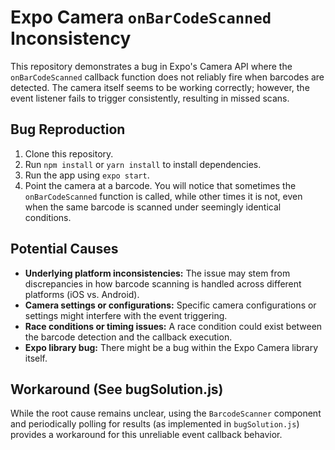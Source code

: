 # Expo Camera `onBarCodeScanned` Inconsistency

This repository demonstrates a bug in Expo's Camera API where the `onBarCodeScanned` callback function does not reliably fire when barcodes are detected. The camera itself seems to be working correctly; however, the event listener fails to trigger consistently, resulting in missed scans.

## Bug Reproduction

1. Clone this repository.
2. Run `npm install` or `yarn install` to install dependencies.
3. Run the app using `expo start`.
4. Point the camera at a barcode.  You will notice that sometimes the `onBarCodeScanned` function is called, while other times it is not, even when the same barcode is scanned under seemingly identical conditions.

## Potential Causes

* **Underlying platform inconsistencies:** The issue may stem from discrepancies in how barcode scanning is handled across different platforms (iOS vs. Android).
* **Camera settings or configurations:** Specific camera configurations or settings might interfere with the event triggering.
* **Race conditions or timing issues:**  A race condition could exist between the barcode detection and the callback execution.
* **Expo library bug:**  There might be a bug within the Expo Camera library itself.

## Workaround (See bugSolution.js)

While the root cause remains unclear, using the `BarcodeScanner` component and periodically polling for results (as implemented in `bugSolution.js`) provides a workaround for this unreliable event callback behavior.